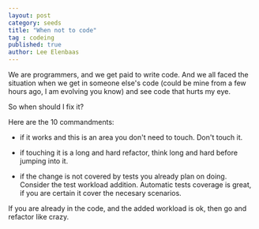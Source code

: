 ```yaml
---
layout: post
category: seeds
title: "When not to code"
tag : codeing
published: true
author: Lee Elenbaas
---
```


We are programmers, and we get paid to write code.
And we all faced the situation when we get in someone else's code (could be mine from a few hours ago, I am evolving you know) and see code that hurts my eye.

So when should I fix it?

Here are the 10 commandments:

* if it works and this is an area you don't need to touch. Don't touch it.

* if touching it is a long and hard refactor, think long and hard before jumping into it.

* if the change is not covered by tests you already plan on doing. Consider the test workload addition. Automatic tests coverage is great, if you are certain it cover the necesary scenarios.

If you are already in the code, and the added workload is ok, then go and refactor like crazy.
